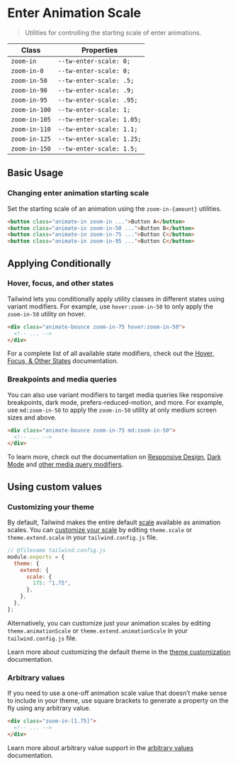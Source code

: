 # Enter Animation Scale

> Utilities for controlling the starting scale of enter animations.

| Class         | Properties                |
| ------------- | ------------------------- |
| `zoom-in`     | `--tw-enter-scale: 0;`    |
| `zoom-in-0`   | `--tw-enter-scale: 0;`    |
| `zoom-in-50`  | `--tw-enter-scale: .5;`   |
| `zoom-in-90`  | `--tw-enter-scale: .9;`   |
| `zoom-in-95`  | `--tw-enter-scale: .95;`  |
| `zoom-in-100` | `--tw-enter-scale: 1;`    |
| `zoom-in-105` | `--tw-enter-scale: 1.05;` |
| `zoom-in-110` | `--tw-enter-scale: 1.1;`  |
| `zoom-in-125` | `--tw-enter-scale: 1.25;` |
| `zoom-in-150` | `--tw-enter-scale: 1.5;`  |

## Basic Usage

### Changing enter animation starting scale

Set the starting scale of an animation using the `zoom-in-{amount}` utilities.

```html
<button class="animate-in zoom-in ...">Button A</button>
<button class="animate-in zoom-in-50 ...">Button B</button>
<button class="animate-in zoom-in-75 ...">Button C</button>
<button class="animate-in zoom-in-95 ...">Button C</button>
```

## Applying Conditionally

### Hover, focus, and other states

Tailwind lets you conditionally apply utility classes in different states using variant modifiers. For example, use `hover:zoom-in-50` to only apply the `zoom-in-50` utility on hover.

```html
<div class="animate-bounce zoom-in-75 hover:zoom-in-50">
  <!-- ... -->
</div>
```

For a complete list of all available state modifiers, check out the [Hover, Focus, & Other States](https://tailwindcss.com/docs/hover-focus-and-other-states) documentation.

### Breakpoints and media queries

You can also use variant modifiers to target media queries like responsive breakpoints, dark mode, prefers-reduced-motion, and more. For example, use `md:zoom-in-50` to apply the `zoom-in-50` utility at only medium screen sizes and above.

```html
<div class="animate-bounce zoom-in-75 md:zoom-in-50">
  <!-- ... -->
</div>
```

To learn more, check out the documentation on [Responsive Design](https://tailwindcss.com/docs/responsive-design), [Dark Mode](https://tailwindcss.com/docs/dark-mode) and [other media query modifiers](https://tailwindcss.com/docs/hover-focus-and-other-states#media-queries).

## Using custom values

### Customizing your theme

By default, Tailwind makes the entire default [scale](https://tailwindcss.com/docs/scale) available as animation scales. You can [customize your scale](https://tailwindcss.com/docs/theme) by editing `theme.scale` or `theme.extend.scale` in your `tailwind.config.js` file.

```js
// @filename tailwind.config.js
module.exports = {
  theme: {
    extend: {
      scale: {
        175: "1.75",
      },
    },
  },
};
```

Alternatively, you can customize just your animation scales by editing `theme.animationScale` or `theme.extend.animationScale` in your `tailwind.config.js` file.

Learn more about customizing the default theme in the [theme customization](https://tailwindcss.com/docs/theme#customizing-the-default-theme) documentation.

### Arbitrary values

If you need to use a one-off animation scale value that doesn’t make sense to include in your theme, use square brackets to generate a property on the fly using any arbitrary value.

```html
<div class="zoom-in-[1.75]">
  <!-- ... -->
</div>
```

Learn more about arbitrary value support in the [arbitrary values](https://tailwindcss.com/docs/adding-custom-styles#using-arbitrary-values) documentation.
